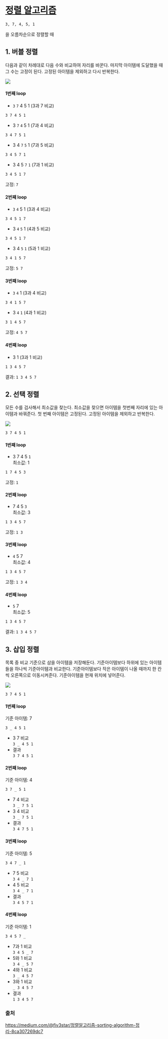 # [정렬 알고리즘](https://www.acmicpc.net/step/9)

```
3, 7, 4, 5, 1
```
 을 오름차순으로 정렬할 때

## 1. 버블 정렬
다음과 같이 차례대로 다음 수와 비교하여 자리를 바꾼다. 마지막 아이템에 도달했을 때 그 수는 고정이 된다. 고정된 아이템을 제외하고 다시 반복한다.

![](https://cdn-images-1.medium.com/max/800/1*ZQmdM7My9QIhvxj98hrweg.gif)

#### 1번째 loop
* `3` `7` 4 5 1 (3과 7 비교)
```
3 7 4 5 1
```
* 3 `7` `4` 5 1 (7과 4 비교)
```
3 4 7 5 1
```
* 3 4 `7` `5` 1 (7과 5 비교) 
```
3 4 5 7 1
```
* 3 4 5 `7` `1` (7과 1 비교)
```
3 4 5 1 7
```

고정: `7`

#### 2번째 loop
* `3` `4` 5 1 (3과 4 비교)
```
3 4 5 1 7
```
* 3 `4` `5` 1 (4과 5 비교)
```
3 4 5 1 7
```
* 3 4 `5` `1` (5과 1 비교)
```
3 4 1 5 7
```

고정: `5 7`

#### 3번째 loop
* `3` `4` 1 (3과 4 비교)
```
3 4 1 5 7
```
* 3 `4` `1` (4과 1 비교)
```
3 1 4 5 7
```
고정: `4 5 7`

#### 4번째 loop
* 3 1 (3과 1 비교)
```
1 3 4 5 7
```

결과: `1 3 4 5 7`

## 2. 선택 정렬
모든 수를 검사해서 최소값을 찾는다. 최소값을 찾으면 아이템을 첫번째 자리에 있는 아이템과 바꿔준다.
첫 번째 아이템은 고정된다. 고정된 아이템을 제외하고 반복한다.

![](https://cdn-images-1.medium.com/max/800/1*to7gYwi5_bkZhx-1kSB0Lg.gif)

```
3 7 4 5 1
```
#### 1번째 loop
* 3 7 4 5 `1`  
최소값: 1
```
1 7 4 5 3
```
고정: `1`

#### 2번째 loop
* 7 4 5 `3`  
최소값: 3
```
1 3 4 5 7
```
고정: `1 3`

#### 3번째 loop
* `4` 5 7  
최소값: 4
```
1 3 4 5 7
```
고정: `1 3 4`

#### 4번째 loop
* `5` 7  
최소값: 5
```
1 3 4 5 7
```
결과: `1 3 4 5 7`


## 3. 삽입 정렬
목록 중 비교 기준으로 삼을 아이템을 저장해둔다. 기준아이템보다 하위에 있는 아이템들을 하나씩 기준아이템과 비교한다.
기준아이템보다 작은 아이템이 나올 때까지 한 칸씩 오른쪽으로 이동시켜준다. 기준아이템을 현재 위치에 넣어준다.

![](https://cdn-images-1.medium.com/max/800/1*IK3Q4NBRLthllMINV3OxpQ.gif)

```
3 7 4 5 1
```
#### 1번째 loop
기준 아이템: 7
```
3 _ 4 5 1
```
* 3 7 비교  
`3 _ 4 5 1`
* 결과  
`3 7 4 5 1`

#### 2번째 loop
기준 아이템: 4  
```
3 7 _ 5 1
```
* 7 4 비교  
`3 _ 7 5 1`
* 3 4 비교  
`3 _ 7 5 1`
* 결과  
`3 4 7 5 1`

#### 3번째 loop
기준 아이템: 5  
```
3 4 7 _ 1
```
* 7 5 비교  
`3 4 _ 7 1`
* 4 5 비교  
`3 4 _ 7 1`
* 결과  
`3 4 5 7 1`

#### 4번째 loop
기준 아이템: 1 
```
3 4 5 7 _
```
* 7과 1 비교  
`3 4 5 _ 7`
* 5와 1 비교  
`3 4 _ 5 7`
* 4와 1 비교  
`3 _ 4 5 7`
* 3와 1 비교  
`_ 3 4 5 7`
* 결과  
`1 3 4 5 7`

### 출처  
https://medium.com/@fiv3star/정렬알고리즘-sorting-algorithm-정리-8ca307269dc7
